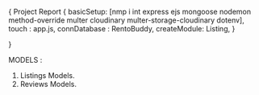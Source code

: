 {
    Project Report {
        basicSetup: [nmp i int express ejs mongoose nodemon method-override multer cloudinary multer-storage-cloudinary dotenv],
        touch : app.js,
        connDatabase : RentoBuddy,
        createModule: Listing,
    }


}

MODELS : 

1. Listings Models.
2. Reviews Models.
